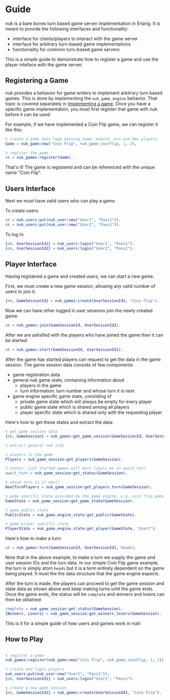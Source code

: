 Guide
=====

nuk is a bare bones turn based game server implementation in Erlang. It is meant to provide the following interfaces and functionality:

- interface for clients/players to interact with the game server
- interface for arbitrary turn-based game implementations
- functionality for common turn-based game servers

This is a simple guide to demonstrate how to register a game and use the player inteface with the game server.

Registering a Game
------------------

nuk provides a behavior for game writers to implement arbitrary turn based games. This is done by implementing the `nuk_game_engine` behavior. That topic is covered separately in [Implementing a game](implementing-a-game.md). Once you have a specific game implementation, you must first register that game with nuk before it can be used:

For example, if we have implemented a Coin Flip game, we can register it like this:

```erlang
% create a game data type passing name, module, min and max players
Game = nuk_game:new("Coin Flip", nuk_game_coinflip, 1, 2),

% register the game
ok = nuk_games:register(Game).
```

That's it! The game is registered and can be referenced with the unique name "Coin Flip".

Users Interface
---------------

Next we must have valid users who can play a game.

To create users:

```erlang
ok = nuk_users:put(nuk_user:new("User1", "Pass1")).
ok = nuk_users:put(nuk_user:new("User2", "Pass2")).
```

To log in:

```erlang
{ok, UserSessionId1} = nuk_users:login("User1", "Pass1").
{ok, UserSessionId2} = nuk_users:login("User2", "Pass2").
```

Player Interface
----------------

Having registered a game and created users, we can start a new game.

First, we must create a new game session, allowing any valid number of users to join it:

```erlang
{ok, GameSessionId} = nuk_games:create(UserSessionId1, "Coin Flip").
```

Now we can have other logged in user sessions join the newly created game:

```erlang
ok = nuk_games:join(GameSessionId, UserSessionId2).
```

After we are satisifed with the players who have joined the game then it can be started:

```erlang
ok = nuk_games:start(GameSessionId, UserSessionId1).
```

After the game has started players can request to get the data in the game session. The game session data consists of few components:

- game registration data
- general nuk game state, containing information about
    - players in the game
    - turn information: turn number and whose turn it is next
- game engine specific game state, consisting of
    - private game state which will always be empty for every player
    - public game state which is shared among all players
    - player specific state which is shared only with the requesting player

Here's how to get these states and extract the data:

```erlang
% get game session data
{ok, GameSession} = nuk_games:get_game_session(GameSessionId, UserSessionId1).

% extract general nuk info

% players in the game
Players = nuk_game_session:get_players(GameSession).

% status, just started games will most likely be in await_turn
await_turn = nuk_game_session:get_status(GameSession).

% whose turn is it next?
NextTurnPlayers = nuk_game_session:get_players_turn(GameSession).

% game specific state provided by the game engine, e.g. coin flip game above
GameState = nuk_game_session:get_game_state(GameSession).

% game public state
PublicState = nuk_game_engine_state:get_public(GameState).

% game player specific state
PlayerState = nuk_game_engine_state:get_player(GameState, "User1").
```

Here's how to make a turn:

```erlang
ok = nuk_games:turn(GameSessionId, UserSessionId1, heads).
```

Note that in the above example, to make a turn we supply the game and user session IDs and the turn data. In our simple Coin Flip game example, the turn is simply atom `heads` but it is a term entirely dependent on the game being played. It must the the data structure that the game engine expects.

After the turn is made, the players can proceed to get the game session and state data as shown above and keep making turns until the game ends. Once the game ends, the status will be `complete` and winners and losers can then be obtained:

```erlang
complete = nuk_game_session:get_status(GameSession).
{Winners, Losers} = nuk_game_session:get_winners_losers(GameSession).
```

This is it for a simple guide of how users and games work in nuk!

How to Play
-----------

```erlang

% register a game
nuk_games:register(nuk_game:new("Coin Flip", nuk_game_coinflip, 1, 1)).

% create and login players
nuk_users:put(nuk_user:new("User1", "Pass1")).
{ok, UserSessionId1} = nuk_users:login("User1", "Pass1").

% create a new game session
{ok, GameSessionId1} = nuk_games:create(UserSessionId1, "Coin Flip").

```
